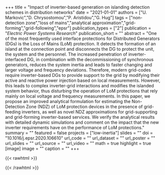 +++
title = "Impact of inverter-based generation on islanding detection schemes in distribution networks"
date = "2021-01-01"
authors = ["U. Markovic","D. Chrysostomou","P. Aristidou","G. Hug"]
tags = ["non-detection zone","loss of mains","analytical approximation","grid-forming","grid-following","epsr"]
publication_types = ["2"]
publication = "_Electric Power Systems Research_"
publication_short = ""
abstract = "One of the most frequently used interface protections for Distributed Generators (DGs) is the Loss of Mains (LoM) protection. It detects the formation of an island at the connection point and disconnects the DG to protect the unit, the system and the personnel. The increased penetration of inverter-interfaced DG, in combination with the decommissioning of synchronous generators, reduces the system inertia and leads to faster changing and larger voltage and frequency deviations. Therefore, modern grid-codes require inverter-based DGs to provide support to the grid by modifying their active and reactive power injection based on local measurements. However, this leads to complex inverter-grid interactions and modifies the islanded system behavior, thus disturbing the operation of LoM protections that rely mainly on local voltage and frequency measurements. In this paper, we propose an improved analytical formulation for estimating the Non-Detection Zone (NDZ) of LoM protection devices in the presence of grid-feeding inverters, as well as novel NDZ approximations for grid-supporting and grid-forming inverter-based services. We verify the analytical results with detailed dynamic simulations and comment on the impact that the new inverter requirements have on the performance of LoM protections."
summary = ""
featured = false
projects = ["low-inertia"]
slides = ""
doi = "10.1016/j.epsr.2020.106610"
url_code = ""
url_dataset = ""
url_poster = ""
url_slides = ""
url_source = ""
url_video = ""
math = true
highlight = true
[image]
image = ""
caption = ""
+++

{{< rawhtml >}}
<div data-badge-details="right" data-badge-type="medium-donut" data-doi="10.1016/j.epsr.2020.106610" data-hide-no-mentions="true" class="altmetric-embed"></div>
{{< /rawhtml >}}
